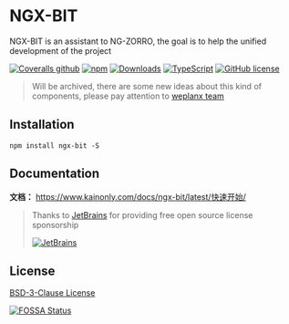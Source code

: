 # NGX-BIT

NGX-BIT is an assistant to NG-ZORRO, the goal is to help the unified development of the project

[![Coveralls github](https://img.shields.io/coveralls/github/kainonly/ngx-bit.svg?style=flat-square)](https://coveralls.io/github/kainonly/ngx-bit)
[![npm](https://img.shields.io/npm/v/ngx-bit.svg?style=flat-square)](https://ngx-bit.kainonly.com)
[![Downloads](https://img.shields.io/npm/dm/ngx-bit.svg?style=flat-square)](https://www.npmjs.com/package/ngx-bit)
[![TypeScript](https://img.shields.io/badge/%3C%2F%3E-TypeScript-blue.svg?style=flat-square)](https://www.typescriptlang.org/)
[![GitHub license](https://img.shields.io/github/license/kainonly/ngx-bit?style=flat-square)](https://raw.githubusercontent.com/kainonly/ngx-bit.js/main/LICENSE)

> Will be archived, there are some new ideas about this kind of components, please pay attention to [weplanx team](https://github.com/weplanx)

## Installation

```shell
npm install ngx-bit -S
```

## Documentation

**文档：** https://www.kainonly.com/docs/ngx-bit/latest/快速开始/

> Thanks to [JetBrains](https://www.jetbrains.com/?from=ngx-bit) for providing free open source license sponsorship
>
> [![JetBrains](https://raw.githubusercontent.com/kainonly/ngx-bit/main/resource/jetbrains.svg)](https://www.jetbrains.com/?from=ngx-bit)

## License

[BSD-3-Clause License](https://github.com/kainonly/ngx-bit/blob/main/LICENSE)

[![FOSSA Status](https://app.fossa.com/api/projects/git%2Bgithub.com%2Fkainonly%2Fngx-bit.svg?type=large)](https://app.fossa.com/projects/git%2Bgithub.com%2Fkainonly%2Fngx-bit?ref=badge_large)
